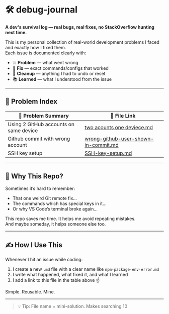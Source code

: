 # 🛠️ debug-journal

**A dev's survival log — real bugs, real fixes, no StackOverflow hunting next time.**

This is my personal collection of real-world development problems I faced and exactly how I fixed them.  
Each issue is documented clearly with:

- 💥 **Problem** — what went wrong  
- 🧠 **Fix** — exact commands/configs that worked  
- 🧹 **Cleanup** — anything I had to undo or reset  
- 📚 **Learned** — what I understood from the issue

---

## 📂 Problem Index

| 🔎 Problem Summary | 📁 File Link |
|--------------------|-------------|
| Using 2 GitHub accounts on same device | [two acounts one deviece.md](./two%20account-one-device.md) |
| Github commit with wrong account| [wrong-github-user-shown-in-commit.md](wrong-github-user-shown-in-commit.md)|
|SSH key setup|[SSH-key-setup.md](./SSH-key-setup.md)|
--- 

## 🧠 Why This Repo?

Sometimes it’s hard to remember:
- That one weird Git remote fix...
- The commands which has special keys in it...
- Or why VS Code’s terminal broke again...

This repo saves me time. It helps me avoid repeating mistakes.  
And maybe someday, it helps someone else too.

---

## ✍️ How I Use This

Whenever I hit an issue while coding:

1. I create a new `.md` file with a clear name like `npm-package-env-error.md`
2. I write what happened, what fixed it, and what I learned
3. I add a link to this file in the table above ☝️

Simple. Reusable. Mine.

---

> 💡 Tip: File name = mini-solution. Makes searching 10
